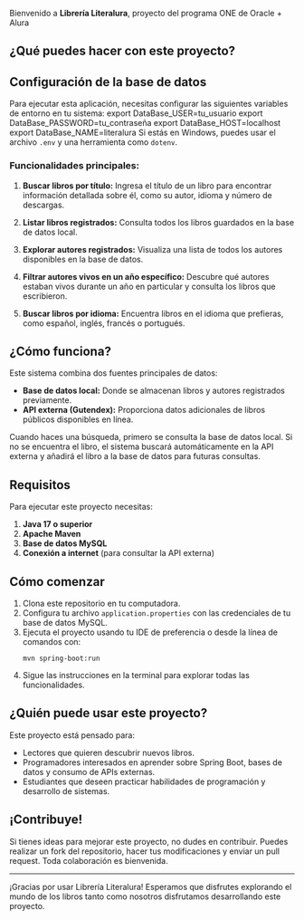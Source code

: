 
Bienvenido a **Librería Literalura**, proyecto del programa ONE de Oracle + Alura

## ¿Qué puedes hacer con este proyecto?
## Configuración de la base de datos
Para ejecutar esta aplicación, necesitas configurar las siguientes variables de entorno en tu sistema:
export DataBase_USER=tu_usuario export DataBase_PASSWORD=tu_contraseña export DataBase_HOST=localhost export DataBase_NAME=literalura
Si estás en Windows, puedes usar el archivo `.env` y una herramienta como `dotenv`.

### Funcionalidades principales:
1. **Buscar libros por título:**
   Ingresa el título de un libro para encontrar información detallada sobre él, como su autor, idioma y número de descargas.

2. **Listar libros registrados:**
   Consulta todos los libros guardados en la base de datos local.

3. **Explorar autores registrados:**
   Visualiza una lista de todos los autores disponibles en la base de datos.

4. **Filtrar autores vivos en un año específico:**
   Descubre qué autores estaban vivos durante un año en particular y consulta los libros que escribieron.

5. **Buscar libros por idioma:**
   Encuentra libros en el idioma que prefieras, como español, inglés, francés o portugués.

## ¿Cómo funciona?

Este sistema combina dos fuentes principales de datos:
- **Base de datos local:** Donde se almacenan libros y autores registrados previamente.
- **API externa (Gutendex):** Proporciona datos adicionales de libros públicos disponibles en línea.

Cuando haces una búsqueda, primero se consulta la base de datos local. Si no se encuentra el libro, el sistema buscará automáticamente en la API externa y añadirá el libro a la base de datos para futuras consultas.

## Requisitos

Para ejecutar este proyecto necesitas:
1. **Java 17 o superior**
2. **Apache Maven**
3. **Base de datos MySQL**
4. **Conexión a internet** (para consultar la API externa)

## Cómo comenzar

1. Clona este repositorio en tu computadora.
2. Configura tu archivo `application.properties` con las credenciales de tu base de datos MySQL.
3. Ejecuta el proyecto usando tu IDE de preferencia o desde la línea de comandos con:
   ```
   mvn spring-boot:run
   ```
4. Sigue las instrucciones en la terminal para explorar todas las funcionalidades.

## ¿Quién puede usar este proyecto?

Este proyecto está pensado para:
- Lectores que quieren descubrir nuevos libros.
- Programadores interesados en aprender sobre Spring Boot, bases de datos y consumo de APIs externas.
- Estudiantes que deseen practicar habilidades de programación y desarrollo de sistemas.

## ¡Contribuye!

Si tienes ideas para mejorar este proyecto, no dudes en contribuir. Puedes realizar un fork del repositorio, hacer tus modificaciones y enviar un pull request. Toda colaboración es bienvenida.

---

¡Gracias por usar Librería Literalura! Esperamos que disfrutes explorando el mundo de los libros tanto como nosotros disfrutamos desarrollando este proyecto.
